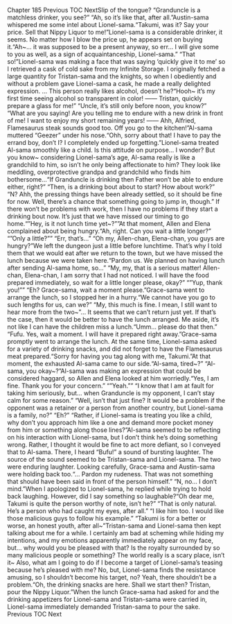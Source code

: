 Chapter 185 Previous TOC NextSlip of the tongue? “Granduncle is a matchless drinker, you see?” “Ah, so it’s like that, after all.”Austin-sama whispered me some intel about Lionel-sama.“Takumi, was it? Say your price. Sell that Nippy Liquor to me!”Lionel-sama is a considerable drinker, it seems. No matter how I blow the price up, he appears set on buying it.“Ah~… it was supposed to be a present anyway, so err… I will give some to you as well, as a sign of acquaintanceship, Lionel-sama.” “That so!”Lionel-sama was making a face that was saying ‘quickly give it to me’ so I retrieved a cask of cold sake from my Infinite Storage. I originally fetched a large quantity for Tristan-sama and the knights, so when I obediently and without a problem gave Lionel-sama a cask, he made a really delighted expression. … This person really likes alcohol, doesn’t he?“Hooh~ it’s my first time seeing alcohol so transparent in color! —— Tristan, quickly prepare a glass for me!” “Uncle, it’s still only before noon, you know?” “What are you saying! Are you telling me to endure with a new drink in front of me! I want to enjoy my short remaining years! —— Ahh, Alfried, Flamesaurus steak sounds good too. Off you go to the kitchen!”Al-sama muttered “Geezer” under his nose.“Ohh, sorry about that! I have to pay the errand boy, don’t I? I completely ended up forgetting.”Lionel-sama treated Al-sama smoothly like a child. Is this attitude on purpose… I wonder? But you know~ considering Lionel-sama’s age, Al-sama really is like a grandchild to him, so isn’t he only being affectionate to him? They look like meddling, overprotective grandpa and grandchild who finds him bothersome…“If Granduncle is drinking then Father won’t be able to endure either, right?” “Then, is a drinking bout about to start? How about work?” “N? Ahh, the pressing things have been already settled, so it should be fine for now. Well, there’s a chance that something going to jump in, though.” If there won’t be problems with work, then I have no problems if they start a drinking bout now. It’s just that we have missed our timing to go home.“”Hey, is it not lunch time yet~?””At that moment, Allen and Elena complained about being hungry.“Ah, right. Can you wait a little longer?” “”Only a little?”” “Err, that’s…” “Oh my, Allen-chan, Elena-chan, you guys are hungry?”We left the dungeon just a little before lunchtime. That’s why I told them that we would eat after we return to the town, but we have missed the lunch because we were taken here.“Pardon us. We planned on having lunch after sending Al-sama home, so…” “My, my, that is a serious matter! Allen-chan, Elena-chan, I am sorry that I had not noticed. I will have the food prepared immediately, so wait for a little longer please, okay?” “”Yup, thank you!”” “Eh? Grace-sama, wait a moment please.”Grace-sama went to arrange the lunch, so I stopped her in a hurry.“We cannot have you go to such lengths for us, can we?” “My, this much is fine. I mean, I still want to hear more from the two~”… It seems that we can’t return just yet. If that’s the case, then it would be better to have the lunch arranged. Me aside, it’s not like I can have the children miss a lunch.“Umm… please do that then.” “Fufu. Yes, wait a moment. I will have it prepared right away.”Grace-sama promptly went to arrange the lunch. At the same time, Lionel-sama asked for a variety of drinking snacks, and did not forget to have the Flamesaurus meat prepared.“Sorry for having you tag along with me, Takumi.”At that moment, the exhausted Al-sama came to our side.“Al-sama, tired~?” “Al-sama, you okay~?”Al-sama was making an expression that could be considered haggard, so Allen and Elena looked at him worriedly.“Yes, I am fine. Thank you for your concern.” “”Yeah.”” “I know that I am at fault for taking him seriously, but… when Granduncle is my opponent, I can’t stay calm for some reason.” “Well, isn’t that just fine? It would be a problem if the opponent was a retainer or a person from another country, but Lionel-sama is a family, no?” “Eh?” “Rather, if Lionel-sama is treating you like a child, why don’t you approach him like a one and demand more pocket money from him or something along those lines?”Al-sama seemed to be reflecting on his interaction with Lionel-sama, but I don’t think he’s doing something wrong. Rather, I thought it would be fine to act more defiant, so I conveyed that to Al-sama. There, I heard “Bufu!” a sound of bursting laughter. The source of the sound seemed to be Tristan-sama and Lionel-sama. The two were enduring laughter. Looking carefully, Grace-sama and Austin-sama were holding back too.“… Pardon my rudeness. That was not something that should have been said in front of the person himself.” “N, no… I don’t mind.”When I apologized to Lionel-sama, he replied while trying to hold back laughing. However, did I say something so laughable?“Oh dear me, Takumi is quite the person worthy of note, isn’t he?” “That is only natural. He’s a person who had caught my eyes, after all.” “I like him too. I would like those malicious guys to follow his example.” “Takumi is for a better or worse, an honest youth, after all~”Tristan-sama and Lionel-sama then kept talking about me for a while. I certainly am bad at scheming while hiding my intentions, and my emotions apparently immediately appear on my face, but… why would you be pleased with that? Is the royalty surrounded by so many malicious people or something? The world really is a scary place, isn’t it~ Also, what am I going to do if I become a target of Lionel-sama’s teasing because he’s pleased with me? No, but, Lionel-sama finds the resistance amusing, so I shouldn’t become his target, no? Yeah, there shouldn’t be a problem.“Oh, the drinking snacks are here. Shall we start then? Tristan, pour the Nippy Liquor.”When the lunch Grace-sama had asked for and the drinking appetizers for Lionel-sama and Tristan-sama were carried in, Lionel-sama immediately demanded Tristan-sama to pour the sake. Previous TOC Next